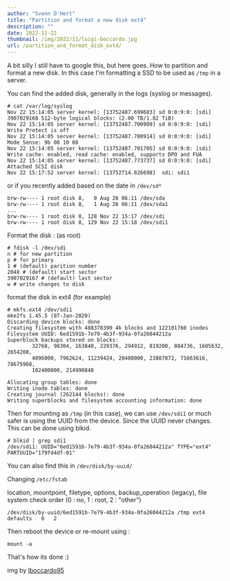 ```yaml
---
author: "Svenn D'Hert"
title: "Partition and format a new disk ext4"
description: ""
date: 2022-11-22
thumbnail: /img/2022/11/luigi-boccardo.jpg
url: /partition_and_format_disk_ext4/
---
```

A bit silly I still have to google this, but here goes. How to partition and format a new disk. In this case I'm formatting a SSD to be used as `/tmp` in a server.


You can find the added disk, generally in the logs (syslog or messages).
```
# cat /var/log/syslog
Nov 22 15:14:05 server kernel: [13752487.699683] sd 0:0:9:0: [sdi] 3907029168 512-byte logical blocks: (2.00 TB/1.82 TiB)
Nov 22 15:14:05 server kernel: [13752487.700909] sd 0:0:9:0: [sdi] Write Protect is off
Nov 22 15:14:05 server kernel: [13752487.700914] sd 0:0:9:0: [sdi] Mode Sense: 9b 00 10 08
Nov 22 15:14:05 server kernel: [13752487.701705] sd 0:0:9:0: [sdi] Write cache: enabled, read cache: enabled, supports DPO and FUA
Nov 22 15:14:05 server kernel: [13752487.773737] sd 0:0:9:0: [sdi] Attached SCSI disk
Nov 22 15:17:52 server kernel: [13752714.826698]  sdi: sdi1
```
or if you recently added based on the date in `/dev/sd*`
```# ls -l /dev/sd*
brw-rw---- 1 root disk 8,   0 Aug 26 06:11 /dev/sda
brw-rw---- 1 root disk 8,   1 Aug 26 06:11 /dev/sda1
...
brw-rw---- 1 root disk 8, 128 Nov 22 15:17 /dev/sdi
brw-rw---- 1 root disk 8, 129 Nov 22 15:18 /dev/sdi1
```


Format the disk : (as root)
```
# fdisk -l /dev/sdi
n # for new partition
p # for primary
1 # (default) parition number
2048 # (default) start sector
3907029167 # (default) last sector
w # write changes to disk
```

format the disk in ext4 (for example)
```
# mkfs.ext4 /dev/sdi1 
mke2fs 1.45.5 (07-Jan-2020)
Discarding device blocks: done
Creating filesystem with 488378390 4k blocks and 122101760 inodes
Filesystem UUID: 6ed1591b-7e79-4b3f-934a-0fa26044212a
Superblock backups stored on blocks: 
        32768, 98304, 163840, 229376, 294912, 819200, 884736, 1605632, 2654208, 
        4096000, 7962624, 11239424, 20480000, 23887872, 71663616, 78675968, 
        102400000, 214990848

Allocating group tables: done
Writing inode tables: done
Creating journal (262144 blocks): done
Writing superblocks and filesystem accounting information: done
```

Then for mounting as `/tmp` (in this case), we can use `/dev/sdi1` or much safer is using the UUID from the device. Since the UUID never changes. This can be done using blkid.
```
# blkid | grep sdi1
/dev/sdi1: UUID="6ed1591b-7e79-4b3f-934a-0fa26044212a" TYPE="ext4" PARTUUID="179fd4df-01"
```
You can also find this in `/dev/disk/by-uuid/`

Changing `/etc/fstab`

location, mountpoint, filetype, options, backup_operation (legacy), file system check order (0 : no, 1 : root, 2 : "other")
```
/dev/disk/by-uuid/6ed1591b-7e79-4b3f-934a-0fa26044212a /tmp ext4 defaults   0   2
```

Then reboot the device or re-mount using : 
```
mount -a
```

That's how its done :)


img by [lboccardo95](https://unsplash.com/@lboccardo95)